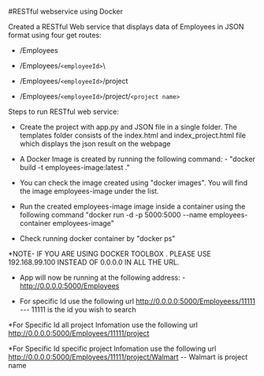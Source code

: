 #RESTful webservice using Docker

Created a RESTful Web service that displays data of Employees in JSON format using four get routes: 
   
* /Employees
   
* /Employees/`<employeeId>`\

* /Employees/`<employeeId>`/project

* /Employees/`<employeeId>`/project/`<project name>`


    
Steps to run RESTful web service:

* Create the project with app.py and JSON file in a single folder.
  The templates folder consists of the index.html and index_project.html file which displays the json result on the webpage

* A Docker Image is created by running the following command: -
 "docker build -t employees-image:latest ."

* You can check the image created using "docker images". You will find the image employees-image under the list.

* Run the created employees-image image inside a container using the following command
  "docker run -d -p 5000:5000 --name employees-container employees-image" 

* Check running docker container by "docker ps"

*NOTE- IF YOU ARE USING DOCKER TOOLBOX . PLEASE USE 192.168.99.100 INSTEAD OF 0.0.0.0 IN ALL THE URL.

* App will now be running at the following address: -
  http://0.0.0.0:5000/Employees
  
* For specific Id use the following url
  http://0.0.0.0:5000/Employeess/11111 --- 11111 is the id you wish to search

*For Specific Id all project Infomation use the following url
  http://0.0.0.0:5000/Employees/11111/project

*For Specific Id specific project Infomation use the following url
  http://0.0.0.0:5000/Employees/11111/project/Walmart -- Walmart is project name 


